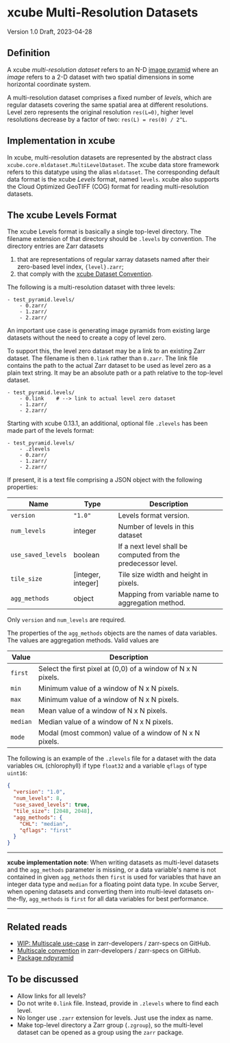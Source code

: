 xcube Multi-Resolution Datasets
===============================

Version 1.0 Draft, 2023-04-28

Definition
----------

A xcube _multi-resolution dataset_ refers to an N-D [image 
pyramid](https://en.wikipedia.org/wiki/Pyramid_(image_processing)) 
where an _image_ refers to a 2-D dataset with two spatial dimensions
in some horizontal coordinate system.

A multi-resolution dataset comprises a fixed number of
_levels_, which are regular datasets covering the same spatial area at 
different resolutions. Level zero represents the original resolution 
`res(L=0)`, higher level resolutions decrease by a factor of two: 
`res(L) = res(0) / 2^L`.


Implementation in xcube
-----------------------

In xcube, multi-resolution datasets are represented by the abstract class
`xcube.core.mldataset.MultiLevelDataset`. The xcube data store framework
refers to this datatype using the alias `mldataset`. The corresponding
default data format is the xcube _Levels_ format, named `levels`.
xcube also supports the Cloud Optimized GeoTIFF (COG) format 
for reading multi-resolution datasets.

The xcube Levels Format
-----------------------

The xcube Levels format is basically a single top-level directory. 
The filename extension of that directory should be `.levels` 
by convention. The directory entries are Zarr datasets   

1. that are representations of regular xarray datasets named after 
   their zero-based level index, `{level}.zarr`;
2. that comply with the [xcube Dataset Convention](./cubespec.md).

The following is a multi-resolution dataset with three levels:

```text
- test_pyramid.levels/
    - 0.zarr/
    - 1.zarr/
    - 2.zarr/
```

An important use case is generating image pyramids from existing large 
datasets without the need to create a copy of level zero.

To support this, the level zero dataset may be a link to an existing 
Zarr dataset. The filename is then `0.link` rather than `0.zarr`. 
The link file contains the path to the actual Zarr dataset 
to be used as level zero as a plain text string. It may be an absolute 
path or a path relative to the top-level dataset.

```text
- test_pyramid.levels/
    - 0.link    # --> link to actual level zero dataset
    - 1.zarr/
    - 2.zarr/
```

Starting with xcube 0.13.1, an additional, optional file `.zlevels` 
has been made part of the levels format:

```text
- test_pyramid.levels/
    - .zlevels
    - 0.zarr/
    - 1.zarr/
    - 2.zarr/
```

If present, it is a text file comprising a JSON object with the following 
properties:

| Name               | Type                 | Description                                                   |
|--------------------|----------------------|---------------------------------------------------------------|
| `version`          | `"1.0"`              | Levels format version.                                        |
| `num_levels`       | integer              | Number of levels in this dataset                              |
| `use_saved_levels` | boolean              | If a next level shall be computed from the predecessor level. |
| `tile_size`        | \[integer, integer\] | Tile size width and height in pixels.                         |
| `agg_methods`      | object               | Mapping from variable name to aggregation method.             |

Only `version` and `num_levels` are required.

The properties of the `agg_methods` objects are the names of data variables.
The values are aggregation methods. Valid values are

| Value    | Description                                                  |
|----------|--------------------------------------------------------------|
| `first`  | Select the first pixel at (0,0) of a window of N x N pixels. | 
| `min`    | Minimum value of a window of N x N pixels.                   | 
| `max`    | Minimum value of a window of N x N pixels.                   | 
| `mean`   | Mean value of a window of N x N pixels.                      | 
| `median` | Median value of a window of N x N pixels.                    | 
| `mode`   | Modal (most common) value of a window of N x N pixels.       | 

The following is an example of the `.zlevels` file for a dataset with the 
data variables `CHL` (chlorophyll) if type `float32` and a variable 
`qflags` of type `uint16`:

```json
{
  "version": "1.0",
  "num_levels": 8,
  "use_saved_levels": true,
  "tile_size": [2048, 2048],
  "agg_methods": {
    "CHL": "median",
    "qflags": "first"
  }
}
```

---

**xcube implementation note**: 
When writing datasets as multi-level datasets and the `agg_methods` 
parameter is missing, or a data variable's name is not contained in
given `agg_methods` then `first` is used for variables that have 
an integer data type and `median` for a floating point data type.
In xcube Server, when opening datasets and converting them into 
multi-level datasets on-the-fly, `agg_methods` is `first` for all 
data variables for best performance. 

---


Related reads
-------------

* [WIP: Multiscale use-case](https://github.com/zarr-developers/zarr-specs/issues/23)
  in zarr-developers / zarr-specs on GitHub.
* [Multiscale convention](https://github.com/zarr-developers/zarr-specs/issues/125)
  in zarr-developers / zarr-specs on GitHub.
* [Package ndpyramid](https://github.com/carbonplan/ndpyramid)


To be discussed
---------------

* Allow links for all levels?
* Do not write `0.link` file. Instead, provide in `.zlevels` where to find 
  each level.
* No longer use `.zarr` extension for levels. Just use the index as name.
* Make top-level directory a Zarr group (`.zgroup`), so the multi-level 
  dataset can be opened as a group using the `zarr` package.


